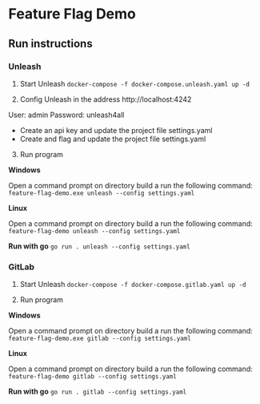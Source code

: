 # Feature Flag Demo

## Run instructions

### Unleash

1. Start Unleash
`docker-compose -f docker-compose.unleash.yaml up -d`

2. Config Unleash in the address http://localhost:4242

User: admin
Password: unleash4all

* Create an api key and update the project file settings.yaml
* Create and flag and update the project file settings.yaml

3. Run program

**Windows**

Open a command prompt on directory build a run the following command:
`feature-flag-demo.exe unleash --config settings.yaml`

**Linux**

Open a command prompt on directory build a run the following command:
`feature-flag-demo unleash --config settings.yaml`

**Run with go**
`go run . unleash --config settings.yaml`

### GitLab

1. Start Unleash
`docker-compose -f docker-compose.gitlab.yaml up -d`

2. Run program

**Windows**

Open a command prompt on directory build a run the following command:
`feature-flag-demo.exe gitlab --config settings.yaml`

**Linux**

Open a command prompt on directory build a run the following command:
`feature-flag-demo gitlab --config settings.yaml`

**Run with go**
`go run . gitlab --config settings.yaml`
